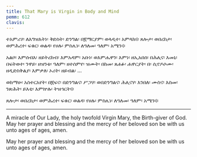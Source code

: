 ```yaml
---
title: That Mary is Virgin in Body and Mind
pemm: 612
clavis: 
---
```

ተአምሪሃ፡ ለእግዝእትነ፡ ቅድስት፡ ድንግል፡ በ፪ማርያም፡ ወላዲተ፡ አምላክ፨ ጸሎታ፡ ወበረከታ፡ ወምሕረተ፡ ፍቁር፡ ወልዳ፡ የሀሉ፡ ምስሌነ፡ ለዓለመ፡ ዓለም፡ አሜን፨

አልቦ፡ እምሰብእ፡ ዘይትረከብ፡ እምአዳም፡ አቡነ፡ ወእምሔዋን፡ እምነ፡ ዘኢአበሰ፡ በሕሊና፡ እመኒ፡ በፍትወተ፡ ንዋይ፡ ዘዝንቱ፡ ዓለም፡ ዘተሰምየ፡ ዝሙት፡ በከመ፡ ጸሐፉ፡ ሐዋርያት፡ በ፡ ሲኖዶሶሙ፡ ዘዲድስቅልያ፡ እምቃለ፡ ኦሪት፡ ዘይብል፡ ...

ወከማሁ፡ አስተርአየት፡ በ፪ፍና፡ በድንግልና፡ ሥጋሃ፡ ወበድንግልና፡ ሕሊናሃ፡ እንበለ፡ ሙስና፡ እስመ፡ ንጽሕት፡ ይእቲ፡ እምኵሉ፡ ትዝኅርት፨

ጸሎታ፡ ወበረከታ፡ ወምሕረተ፡ ፍቁር፡ ወልዳ፡ የሀሉ፡ ምስሌነ፡ ለዓለመ፡ ዓለም፡ አሜን፨

----

A miracle of Our Lady, the holy twofold Virgin Mary, the Birth-giver of God. May her prayer and blessing and the mercy of her beloved son be with us unto ages of ages, amen.



May her prayer and blessing and the mercy of her beloved son be with us unto ages of ages, amen.